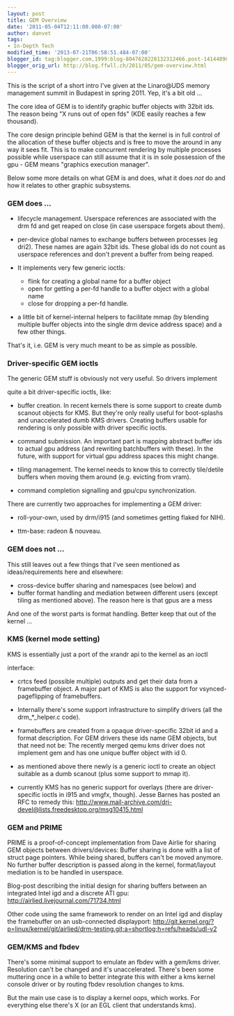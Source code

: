 ```yaml
---
layout: post
title: GEM Overview
date: '2011-05-04T12:11:00.000-07:00'
author: danvet
tags:
- In-Depth Tech
modified_time: '2013-07-21T06:58:51.484-07:00'
blogger_id: tag:blogger.com,1999:blog-8047628228132312466.post-1414489045975317504
blogger_orig_url: http://blog.ffwll.ch/2011/05/gem-overview.html
---
```


This is the script of a short intro I've given at the Linaro@UDS memory
management summit in Budapest in spring 2011. Yep, it's a bit old ...

<!--more-->

The core idea of GEM is to identify graphic buffer objects with 32bit ids. The
reason being "X runs out of open fds" (KDE easily reaches a few thousand).

The core design principle behind GEM is that the kernel is in full control of
the allocation of these buffer objects and is free to move the around in any way
it sees fit. This is to make concurrent rendering by multiple processes possible
while userspace can still assume that it is in sole possession of the gpu - GEM
means "graphics execution manager".

Below some more details on what GEM is and does, what it does _not_ do and how
it relates to other graphic subsystems.

### GEM does ...

- lifecycle management. Userspace references are associated with the drm fd and
  get reaped on close (in case userspace forgets about them).

- per-device global names to exchange buffers between processes (eg dri2). These
  names are again 32bit ids. These global ids do not count as userspace
  references and don't prevent a buffer from being reaped.

- It implements very few generic ioctls:
  - flink for creating a global name for a buffer object
  - open for getting a per-fd handle to a buffer object with a global name
  - close for dropping a per-fd handle.


- a little bit of kernel-internal helpers to facilitate mmap (by blending
  multiple buffer objects into the single drm device address space) and a few
  other things.

That's it, i.e. GEM is very much meant to be as simple as possible.

### Driver-specific GEM ioctls

The generic GEM stuff is obviously not very useful. So drivers implement

quite a bit driver-specific ioctls, like:

- buffer creation. In recent kernels there is some support to create dumb
  scanout objects for KMS. But they're only really useful for boot-splashs and
  unaccelerated dumb KMS drivers. Creating buffers usable for rendering is only
  possible with driver specific ioctls.

- command submission. An important part is mapping abstract buffer ids to actual
  gpu address (and rewriting batchbuffers with these). In the future,  with
  support for virtual gpu address spaces this might change.

- tiling management. The kernel needs to know this to correctly tile/detile
  buffers when moving them around (e.g. evicting from vram).

- command completion signalling and gpu/cpu synchronization.

There are currently two approaches for implementing a GEM driver:

- roll-your-own, used by drm/i915 (and sometimes getting flaked for NIH).

- ttm-base: radeon &amp; nouveau.

### GEM does not ...

This still leaves out a few things that I've seen mentioned as
ideas/requirements here and elsewhere:

- cross-device buffer sharing and namespaces (see below) and
- buffer format handling and mediation between different users (except
  tiling as mentioned above). The reason here is that gpus are a mess

And one of the worst parts is format handling. Better keep that out
of the kernel ...


### KMS (kernel mode setting)

KMS is essentially just a port of the xrandr api to the kernel as an ioctl

interface:

- crtcs feed (possible multiple) outputs and get their data from a framebuffer
  object. A major part of KMS is also the support for vsynced-pageflipping of
  framebuffers.

- Internally there's some support infrastructure to simplify drivers (all the
  drm_*_helper.c code).

- framebuffers are created from a opaque driver-specific 32bit id and a format
  description. For GEM drivers these ids name GEM objects, but that need not be:
  The recently merged qemu kms driver does not implement  gem and has one unique
  buffer object with id 0.

- as mentioned above there newly is a generic ioctl to create an object suitable
  as a dumb scanout (plus some support to mmap it).

- currently KMS has no generic support for overlays (there are driver-specific
  ioctls in i915 and vmgfx, though). Jesse Barnes has posted an RFC to remedy
  this: <a href="http://www.mail-archive.com/dri-devel@lists.freedesktop.org/msg10415.html">http://www.mail-archive.com/dri-devel@lists.freedesktop.org/msg10415.html</a>

### GEM and PRIME

PRIME is a proof-of-concept implementation from Dave Airlie for sharing GEM
objects between drivers/devices: Buffer sharing is done with a list of struct
page pointers. While being shared, buffers can't be moved anymore.  No further
buffer description is passed along in the kernel, format/layout mediation is to
be handled in userspace.

Blog-post describing the initial design for sharing buffers between an
integrated Intel igd and a discrete ATI gpu: <a
href="http://airlied.livejournal.com/71734.html">http://airlied.livejournal.com/71734.html</a> 

Other code using the same framework to render on an Intel igd and display the
framebuffer on an usb-connected displayport: <a
href="http://git.kernel.org/?p=linux/kernel/git/airlied/drm-testing.git;a=shortlog;h=refs/heads/udl-v2">http://git.kernel.org/?p=linux/kernel/git/airlied/drm-testing.git;a=shortlog;h=refs/heads/udl-v2</a>

### GEM/KMS and fbdev

There's some minimal support to emulate an fbdev with a gem/kms driver.
Resolution can't be changed and it's unaccelerated. There's been some muttering
once in a while to better integrate this with either a kms kernel console driver
or by routing fbdev resolution changes to kms.

But the main use case is to display a kernel oops, which works. For everything
else there's X (or an EGL client that understands kms).
